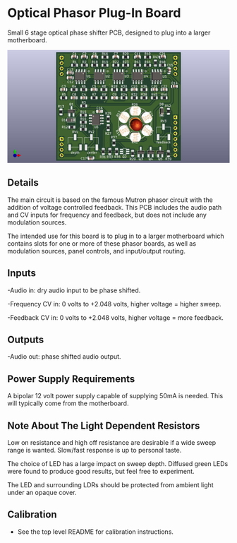 # Optical Phasor Plug-In Board

Small 6 stage optical phase shifter PCB, designed to plug into a larger motherboard.

![](pics/board_top.jpg)


## Details

The main circuit is based on the famous Mutron phasor circuit with the addition of voltage controlled feedback. This PCB includes the audio path and CV inputs for frequency and feedback, but does not include any modulation sources.

The intended use for this board is to plug in to a larger motherboard which contains slots for one or more of these phasor boards, as well as modulation sources, panel controls, and input/output routing.


## Inputs

-Audio in: dry audio input to be phase shifted.

-Frequency CV in: 0 volts to +2.048 volts, higher voltage = higher sweep.

-Feedback CV in: 0 volts to +2.048 volts, higher voltage = more feedback.


## Outputs

-Audio out: phase shifted audio output.


## Power Supply Requirements

A bipolar 12 volt power supply capable of supplying 50mA is needed. This will typically come from the motherboard.


## Note About The Light Dependent Resistors

Low on resistance and high off resistance are desirable if a wide sweep range is wanted. Slow/fast response is up to personal taste.

The choice of LED has a large impact on sweep depth. Diffused green LEDs were found to produce good results, but feel free to experiment.

The LED and surrounding LDRs should be protected from ambient light under an opaque cover.


## Calibration

- See the top level README for calibration instructions.